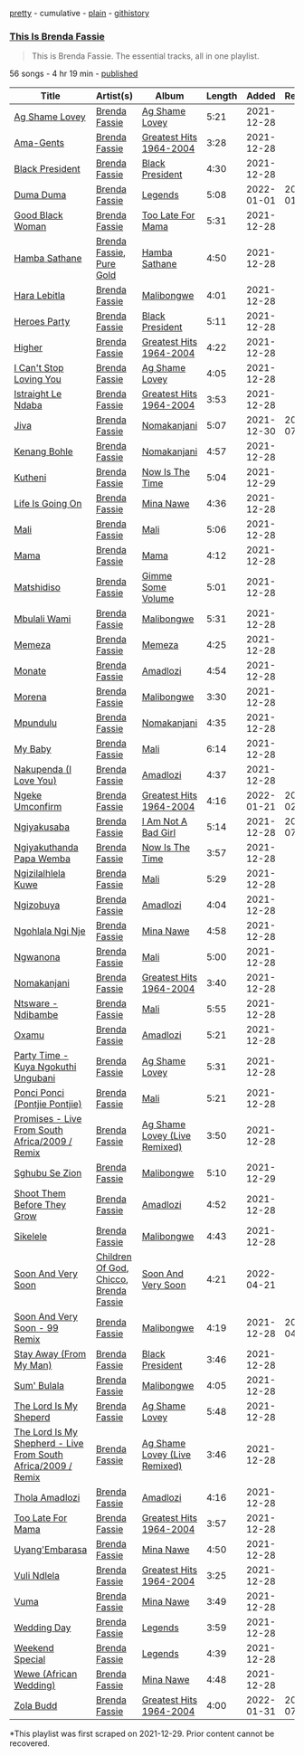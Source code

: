[pretty](/playlists/pretty/37i9dQZF1DZ06evO00eJOV.md) - cumulative - [plain](/playlists/plain/37i9dQZF1DZ06evO00eJOV) - [githistory](https://github.githistory.xyz/mackorone/spotify-playlist-archive/blob/main/playlists/plain/37i9dQZF1DZ06evO00eJOV)

### [This Is Brenda Fassie](https://open.spotify.com/playlist/37i9dQZF1DZ06evO00eJOV)

> This is Brenda Fassie\. The essential tracks, all in one playlist.

56 songs - 4 hr 19 min - [published](https://open.spotify.com/playlist/2DhoEkaEQKaK2kFK1DH9XS)

| Title | Artist(s) | Album | Length | Added | Removed |
|---|---|---|---|---|---|
| [Ag Shame Lovey](https://open.spotify.com/track/0bkWZRgB7snn6T54Y1mexg) | [Brenda Fassie](https://open.spotify.com/artist/07Pw9XQo0hIwtKRrBwo0Rl) | [Ag Shame Lovey](https://open.spotify.com/album/2yAfaG9DutJ1MDKadP9kZ8) | 5:21 | 2021-12-28 |  |
| [Ama\-Gents](https://open.spotify.com/track/4cSfKyG7CwbggcJwOrF0mj) | [Brenda Fassie](https://open.spotify.com/artist/07Pw9XQo0hIwtKRrBwo0Rl) | [Greatest Hits 1964\-2004](https://open.spotify.com/album/7nPJeqaecmuCa9fau1OHQ0) | 3:28 | 2021-12-28 |  |
| [Black President](https://open.spotify.com/track/1u6y55ANLeAiIP26F3I3r4) | [Brenda Fassie](https://open.spotify.com/artist/07Pw9XQo0hIwtKRrBwo0Rl) | [Black President](https://open.spotify.com/album/3HhEwfPwfAqK2D0fe7TBWW) | 4:30 | 2021-12-28 |  |
| [Duma Duma](https://open.spotify.com/track/5n0eOWrxigMiLqaSdUJIk9) | [Brenda Fassie](https://open.spotify.com/artist/07Pw9XQo0hIwtKRrBwo0Rl) | [Legends](https://open.spotify.com/album/0RDdkzqoqSDVle30Cn4csO) | 5:08 | 2022-01-01 | 2022-01-03 |
| [Good Black Woman](https://open.spotify.com/track/0tBcgGtZP7OmfiSG5LiXqX) | [Brenda Fassie](https://open.spotify.com/artist/07Pw9XQo0hIwtKRrBwo0Rl) | [Too Late For Mama](https://open.spotify.com/album/46iGQsed63hPnVAF45FCLN) | 5:31 | 2021-12-28 |  |
| [Hamba Sathane](https://open.spotify.com/track/5WRoiwyCUQxn4eE6WOaQKa) | [Brenda Fassie](https://open.spotify.com/artist/07Pw9XQo0hIwtKRrBwo0Rl), [Pure Gold](https://open.spotify.com/artist/3EDFeCAmLSVbMJZJBZj05z) | [Hamba Sathane](https://open.spotify.com/album/1mNSmtT55yrOH4TFCdQJtJ) | 4:50 | 2021-12-28 |  |
| [Hara Lebitla](https://open.spotify.com/track/1KrgwYPtJTmQX9rxVqJZFa) | [Brenda Fassie](https://open.spotify.com/artist/07Pw9XQo0hIwtKRrBwo0Rl) | [Malibongwe](https://open.spotify.com/album/61hCmpIiqa7Ok76xexTzO6) | 4:01 | 2021-12-28 |  |
| [Heroes Party](https://open.spotify.com/track/3pTPE65rcQD17NixGk7Lzw) | [Brenda Fassie](https://open.spotify.com/artist/07Pw9XQo0hIwtKRrBwo0Rl) | [Black President](https://open.spotify.com/album/3HhEwfPwfAqK2D0fe7TBWW) | 5:11 | 2021-12-28 |  |
| [Higher](https://open.spotify.com/track/0Ek44VdlLSiO5MLWISwP5H) | [Brenda Fassie](https://open.spotify.com/artist/07Pw9XQo0hIwtKRrBwo0Rl) | [Greatest Hits 1964\-2004](https://open.spotify.com/album/7nPJeqaecmuCa9fau1OHQ0) | 4:22 | 2021-12-28 |  |
| [I Can't Stop Loving You](https://open.spotify.com/track/6qhfrCJkCrQsyhqt1tpRIG) | [Brenda Fassie](https://open.spotify.com/artist/07Pw9XQo0hIwtKRrBwo0Rl) | [Ag Shame Lovey](https://open.spotify.com/album/2yAfaG9DutJ1MDKadP9kZ8) | 4:05 | 2021-12-28 |  |
| [Istraight Le Ndaba](https://open.spotify.com/track/7qoPu9OMcp56rieRncfF6J) | [Brenda Fassie](https://open.spotify.com/artist/07Pw9XQo0hIwtKRrBwo0Rl) | [Greatest Hits 1964\-2004](https://open.spotify.com/album/7nPJeqaecmuCa9fau1OHQ0) | 3:53 | 2021-12-28 |  |
| [Jiva](https://open.spotify.com/track/0mJXMCZ4p6bPVpsjj0zTGe) | [Brenda Fassie](https://open.spotify.com/artist/07Pw9XQo0hIwtKRrBwo0Rl) | [Nomakanjani](https://open.spotify.com/album/5ahFIyiKJP6a1JlNCZ4fzM) | 5:07 | 2021-12-30 | 2022-07-04 |
| [Kenang Bohle](https://open.spotify.com/track/1ZarN2H9sexCr38Rlm06NU) | [Brenda Fassie](https://open.spotify.com/artist/07Pw9XQo0hIwtKRrBwo0Rl) | [Nomakanjani](https://open.spotify.com/album/5ahFIyiKJP6a1JlNCZ4fzM) | 4:57 | 2021-12-28 |  |
| [Kutheni](https://open.spotify.com/track/0qrJ1ifPy3j0pUhYx6Lsfh) | [Brenda Fassie](https://open.spotify.com/artist/07Pw9XQo0hIwtKRrBwo0Rl) | [Now Is The Time](https://open.spotify.com/album/7B7IBtt8hrh1fayumg5JkD) | 5:04 | 2021-12-29 |  |
| [Life Is Going On](https://open.spotify.com/track/1YeFEB5XaozlnCwXs6I9rp) | [Brenda Fassie](https://open.spotify.com/artist/07Pw9XQo0hIwtKRrBwo0Rl) | [Mina Nawe](https://open.spotify.com/album/2bghemSyO0h96j7YDSjpV0) | 4:36 | 2021-12-28 |  |
| [Mali](https://open.spotify.com/track/1QIayXInAVGwR7ZktE3FLB) | [Brenda Fassie](https://open.spotify.com/artist/07Pw9XQo0hIwtKRrBwo0Rl) | [Mali](https://open.spotify.com/album/5Sxb6kh9aVFcH1r3a6kpUP) | 5:06 | 2021-12-28 |  |
| [Mama](https://open.spotify.com/track/1pLVv5izG6cj2GiQdsEreq) | [Brenda Fassie](https://open.spotify.com/artist/07Pw9XQo0hIwtKRrBwo0Rl) | [Mama](https://open.spotify.com/album/3gMIm1DzHL4BFdfzarGX42) | 4:12 | 2021-12-28 |  |
| [Matshidiso](https://open.spotify.com/track/3rcrsKkRXu7EnVHLCdrUGF) | [Brenda Fassie](https://open.spotify.com/artist/07Pw9XQo0hIwtKRrBwo0Rl) | [Gimme Some Volume](https://open.spotify.com/album/0mZUadtsJA1ax3WHtX8oAO) | 5:01 | 2021-12-28 |  |
| [Mbulali Wami](https://open.spotify.com/track/4mv628DTPrlRfEbCx8VOjX) | [Brenda Fassie](https://open.spotify.com/artist/07Pw9XQo0hIwtKRrBwo0Rl) | [Malibongwe](https://open.spotify.com/album/61hCmpIiqa7Ok76xexTzO6) | 5:31 | 2021-12-28 |  |
| [Memeza](https://open.spotify.com/track/3PCKM1x8qKIMjApmC6u2Ze) | [Brenda Fassie](https://open.spotify.com/artist/07Pw9XQo0hIwtKRrBwo0Rl) | [Memeza](https://open.spotify.com/album/0IvfrpuZ1uq9JGuWrImJqQ) | 4:25 | 2021-12-28 |  |
| [Monate](https://open.spotify.com/track/3xP06xjR4drFbWNXarAbGk) | [Brenda Fassie](https://open.spotify.com/artist/07Pw9XQo0hIwtKRrBwo0Rl) | [Amadlozi](https://open.spotify.com/album/36kOxKTiTXKPhCviqniiNw) | 4:54 | 2021-12-28 |  |
| [Morena](https://open.spotify.com/track/16MAkaxp01uHJLm6kKIu7L) | [Brenda Fassie](https://open.spotify.com/artist/07Pw9XQo0hIwtKRrBwo0Rl) | [Malibongwe](https://open.spotify.com/album/61hCmpIiqa7Ok76xexTzO6) | 3:30 | 2021-12-28 |  |
| [Mpundulu](https://open.spotify.com/track/0UqdpKfjQXx242CoKQMVqr) | [Brenda Fassie](https://open.spotify.com/artist/07Pw9XQo0hIwtKRrBwo0Rl) | [Nomakanjani](https://open.spotify.com/album/5ahFIyiKJP6a1JlNCZ4fzM) | 4:35 | 2021-12-28 |  |
| [My Baby](https://open.spotify.com/track/6fWKHcXxJQHV2xCiQCSTWu) | [Brenda Fassie](https://open.spotify.com/artist/07Pw9XQo0hIwtKRrBwo0Rl) | [Mali](https://open.spotify.com/album/5Sxb6kh9aVFcH1r3a6kpUP) | 6:14 | 2021-12-28 |  |
| [Nakupenda \(I Love You\)](https://open.spotify.com/track/0blTOYXnFJ57BmSgXLU7NR) | [Brenda Fassie](https://open.spotify.com/artist/07Pw9XQo0hIwtKRrBwo0Rl) | [Amadlozi](https://open.spotify.com/album/36kOxKTiTXKPhCviqniiNw) | 4:37 | 2021-12-28 |  |
| [Ngeke Umconfirm](https://open.spotify.com/track/60x01dD48MK74ivENAzXxf) | [Brenda Fassie](https://open.spotify.com/artist/07Pw9XQo0hIwtKRrBwo0Rl) | [Greatest Hits 1964\-2004](https://open.spotify.com/album/7nPJeqaecmuCa9fau1OHQ0) | 4:16 | 2022-01-21 | 2022-02-22 |
| [Ngiyakusaba](https://open.spotify.com/track/6ILdtae2jIJoaj0aFxqQQ4) | [Brenda Fassie](https://open.spotify.com/artist/07Pw9XQo0hIwtKRrBwo0Rl) | [I Am Not A Bad Girl](https://open.spotify.com/album/0vIuUSqlsrRd0n1WTkU51Y) | 5:14 | 2021-12-28 | 2022-07-07 |
| [Ngiyakuthanda Papa Wemba](https://open.spotify.com/track/4C0GA7K5qTaqpfssY9AEvs) | [Brenda Fassie](https://open.spotify.com/artist/07Pw9XQo0hIwtKRrBwo0Rl) | [Now Is The Time](https://open.spotify.com/album/7B7IBtt8hrh1fayumg5JkD) | 3:57 | 2021-12-28 |  |
| [Ngizilalhlela Kuwe](https://open.spotify.com/track/4pyla5gfRMQicI3X7Z84pp) | [Brenda Fassie](https://open.spotify.com/artist/07Pw9XQo0hIwtKRrBwo0Rl) | [Mali](https://open.spotify.com/album/5Sxb6kh9aVFcH1r3a6kpUP) | 5:29 | 2021-12-28 |  |
| [Ngizobuya](https://open.spotify.com/track/7lT8T11ouPtzJ9kQD2ohqC) | [Brenda Fassie](https://open.spotify.com/artist/07Pw9XQo0hIwtKRrBwo0Rl) | [Amadlozi](https://open.spotify.com/album/36kOxKTiTXKPhCviqniiNw) | 4:04 | 2021-12-28 |  |
| [Ngohlala Ngi Nje](https://open.spotify.com/track/5oV9NjG1DzywliYzg1CLaS) | [Brenda Fassie](https://open.spotify.com/artist/07Pw9XQo0hIwtKRrBwo0Rl) | [Mina Nawe](https://open.spotify.com/album/2bghemSyO0h96j7YDSjpV0) | 4:58 | 2021-12-28 |  |
| [Ngwanona](https://open.spotify.com/track/1FSZuMu3FlBjVqyqtoDA3e) | [Brenda Fassie](https://open.spotify.com/artist/07Pw9XQo0hIwtKRrBwo0Rl) | [Mali](https://open.spotify.com/album/5Sxb6kh9aVFcH1r3a6kpUP) | 5:00 | 2021-12-28 |  |
| [Nomakanjani](https://open.spotify.com/track/7sAaRNhvkHH87PnV5ArZ98) | [Brenda Fassie](https://open.spotify.com/artist/07Pw9XQo0hIwtKRrBwo0Rl) | [Greatest Hits 1964\-2004](https://open.spotify.com/album/7nPJeqaecmuCa9fau1OHQ0) | 3:40 | 2021-12-28 |  |
| [Ntsware \- Ndibambe](https://open.spotify.com/track/2CbMJFrNNXHFEJ0rfvAg8I) | [Brenda Fassie](https://open.spotify.com/artist/07Pw9XQo0hIwtKRrBwo0Rl) | [Mali](https://open.spotify.com/album/5Sxb6kh9aVFcH1r3a6kpUP) | 5:55 | 2021-12-28 |  |
| [Oxamu](https://open.spotify.com/track/3c12Qf7JZy3v7RHntq5HQ6) | [Brenda Fassie](https://open.spotify.com/artist/07Pw9XQo0hIwtKRrBwo0Rl) | [Amadlozi](https://open.spotify.com/album/36kOxKTiTXKPhCviqniiNw) | 5:21 | 2021-12-28 |  |
| [Party Time \- Kuya Ngokuthi Ungubani](https://open.spotify.com/track/1BNqCfgKVNePaG8AKR1qzw) | [Brenda Fassie](https://open.spotify.com/artist/07Pw9XQo0hIwtKRrBwo0Rl) | [Ag Shame Lovey](https://open.spotify.com/album/2yAfaG9DutJ1MDKadP9kZ8) | 5:31 | 2021-12-28 |  |
| [Ponci Ponci \(Pontjie Pontjie\)](https://open.spotify.com/track/49SjeHQevHY5zP1cqqxi9t) | [Brenda Fassie](https://open.spotify.com/artist/07Pw9XQo0hIwtKRrBwo0Rl) | [Mali](https://open.spotify.com/album/5Sxb6kh9aVFcH1r3a6kpUP) | 5:21 | 2021-12-28 |  |
| [Promises \- Live From South Africa/2009 / Remix](https://open.spotify.com/track/3ip1rB1iNyVNMwdkYvuGAX) | [Brenda Fassie](https://open.spotify.com/artist/07Pw9XQo0hIwtKRrBwo0Rl) | [Ag Shame Lovey \(Live Remixed\)](https://open.spotify.com/album/0dGDWDL5KogcG3f5DGH744) | 3:50 | 2021-12-28 |  |
| [Sghubu Se Zion](https://open.spotify.com/track/727vglMCO4yr5GGbvjPsiB) | [Brenda Fassie](https://open.spotify.com/artist/07Pw9XQo0hIwtKRrBwo0Rl) | [Malibongwe](https://open.spotify.com/album/61hCmpIiqa7Ok76xexTzO6) | 5:10 | 2021-12-29 |  |
| [Shoot Them Before They Grow](https://open.spotify.com/track/7zpKc24gsz4QrNSbl70B32) | [Brenda Fassie](https://open.spotify.com/artist/07Pw9XQo0hIwtKRrBwo0Rl) | [Amadlozi](https://open.spotify.com/album/36kOxKTiTXKPhCviqniiNw) | 4:52 | 2021-12-28 |  |
| [Sikelele](https://open.spotify.com/track/6vAtb3hkVBmYiIYD0PlVIU) | [Brenda Fassie](https://open.spotify.com/artist/07Pw9XQo0hIwtKRrBwo0Rl) | [Malibongwe](https://open.spotify.com/album/61hCmpIiqa7Ok76xexTzO6) | 4:43 | 2021-12-28 |  |
| [Soon And Very Soon](https://open.spotify.com/track/6moVmCVeuTE9kVkLqb4LOs) | [Children Of God](https://open.spotify.com/artist/2DPySSVd2uQRDoUIMA9pEq), [Chicco](https://open.spotify.com/artist/0k8qF9yLQtIcgozNjrIk7f), [Brenda Fassie](https://open.spotify.com/artist/07Pw9XQo0hIwtKRrBwo0Rl) | [Soon And Very Soon](https://open.spotify.com/album/6lCOAL1VyOJF5pcCDwKRxs) | 4:21 | 2022-04-21 |  |
| [Soon And Very Soon \- 99 Remix](https://open.spotify.com/track/7eAvqI5V1YcEm7XdtLksZG) | [Brenda Fassie](https://open.spotify.com/artist/07Pw9XQo0hIwtKRrBwo0Rl) | [Malibongwe](https://open.spotify.com/album/61hCmpIiqa7Ok76xexTzO6) | 4:19 | 2021-12-28 | 2022-04-22 |
| [Stay Away \(From My Man\)](https://open.spotify.com/track/40DPMkp4xEbKKkhUCR65Iv) | [Brenda Fassie](https://open.spotify.com/artist/07Pw9XQo0hIwtKRrBwo0Rl) | [Black President](https://open.spotify.com/album/3HhEwfPwfAqK2D0fe7TBWW) | 3:46 | 2021-12-28 |  |
| [Sum' Bulala](https://open.spotify.com/track/6VLBus4MvXYJ0wdV0GLv1Y) | [Brenda Fassie](https://open.spotify.com/artist/07Pw9XQo0hIwtKRrBwo0Rl) | [Malibongwe](https://open.spotify.com/album/61hCmpIiqa7Ok76xexTzO6) | 4:05 | 2021-12-28 |  |
| [The Lord Is My Sheperd](https://open.spotify.com/track/2oaBWSFWKd5Nc3c0cE2pLE) | [Brenda Fassie](https://open.spotify.com/artist/07Pw9XQo0hIwtKRrBwo0Rl) | [Ag Shame Lovey](https://open.spotify.com/album/2yAfaG9DutJ1MDKadP9kZ8) | 5:48 | 2021-12-28 |  |
| [The Lord Is My Shepherd \- Live From South Africa/2009 / Remix](https://open.spotify.com/track/2DsqX7kQXv60ALp6jHVF0R) | [Brenda Fassie](https://open.spotify.com/artist/07Pw9XQo0hIwtKRrBwo0Rl) | [Ag Shame Lovey \(Live Remixed\)](https://open.spotify.com/album/0dGDWDL5KogcG3f5DGH744) | 3:46 | 2021-12-28 |  |
| [Thola Amadlozi](https://open.spotify.com/track/7iweG0YIPsYKQhiKlMDDsh) | [Brenda Fassie](https://open.spotify.com/artist/07Pw9XQo0hIwtKRrBwo0Rl) | [Amadlozi](https://open.spotify.com/album/36kOxKTiTXKPhCviqniiNw) | 4:16 | 2021-12-28 |  |
| [Too Late For Mama](https://open.spotify.com/track/5HQ1TGuNCF13mtH2HF39w0) | [Brenda Fassie](https://open.spotify.com/artist/07Pw9XQo0hIwtKRrBwo0Rl) | [Greatest Hits 1964\-2004](https://open.spotify.com/album/7nPJeqaecmuCa9fau1OHQ0) | 3:57 | 2021-12-28 |  |
| [Uyang'Embarasa](https://open.spotify.com/track/2sYRByVFwMQAx6K0CTWizr) | [Brenda Fassie](https://open.spotify.com/artist/07Pw9XQo0hIwtKRrBwo0Rl) | [Mina Nawe](https://open.spotify.com/album/2bghemSyO0h96j7YDSjpV0) | 4:50 | 2021-12-28 |  |
| [Vuli Ndlela](https://open.spotify.com/track/68RV0HNYnbkrztSe9sBZ1W) | [Brenda Fassie](https://open.spotify.com/artist/07Pw9XQo0hIwtKRrBwo0Rl) | [Greatest Hits 1964\-2004](https://open.spotify.com/album/7nPJeqaecmuCa9fau1OHQ0) | 3:25 | 2021-12-28 |  |
| [Vuma](https://open.spotify.com/track/6mWsjfFrRkdIr03LBN0Zpa) | [Brenda Fassie](https://open.spotify.com/artist/07Pw9XQo0hIwtKRrBwo0Rl) | [Mina Nawe](https://open.spotify.com/album/2bghemSyO0h96j7YDSjpV0) | 3:49 | 2021-12-28 |  |
| [Wedding Day](https://open.spotify.com/track/26e8Qw2ABeMtVbYxIYIkMr) | [Brenda Fassie](https://open.spotify.com/artist/07Pw9XQo0hIwtKRrBwo0Rl) | [Legends](https://open.spotify.com/album/0RDdkzqoqSDVle30Cn4csO) | 3:59 | 2021-12-28 |  |
| [Weekend Special](https://open.spotify.com/track/0t8R66DymqgWq2BjureW9r) | [Brenda Fassie](https://open.spotify.com/artist/07Pw9XQo0hIwtKRrBwo0Rl) | [Legends](https://open.spotify.com/album/0RDdkzqoqSDVle30Cn4csO) | 4:39 | 2021-12-28 |  |
| [Wewe \(African Wedding\)](https://open.spotify.com/track/26vfNVp3EkjxMZv9ix1vXw) | [Brenda Fassie](https://open.spotify.com/artist/07Pw9XQo0hIwtKRrBwo0Rl) | [Mina Nawe](https://open.spotify.com/album/2bghemSyO0h96j7YDSjpV0) | 4:48 | 2021-12-28 |  |
| [Zola Budd](https://open.spotify.com/track/2YAaOJ86NNPFq70QrMNc4g) | [Brenda Fassie](https://open.spotify.com/artist/07Pw9XQo0hIwtKRrBwo0Rl) | [Greatest Hits 1964\-2004](https://open.spotify.com/album/7nPJeqaecmuCa9fau1OHQ0) | 4:00 | 2022-01-31 | 2022-07-04 |

\*This playlist was first scraped on 2021-12-29. Prior content cannot be recovered.
